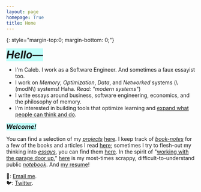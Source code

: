 ```yaml
---
layout: page
homepage: True
title: Home
---
```


{: style="margin-top:0; margin-bottom: 0;"}

<h1 style="background-color: #00ffef40;display: inline;"><em>Hello—</em></h1>

- I'm Caleb. I work as a Software Engineer. And sometimes a faux essayist too.
- I work on _Memory_, _Optimization_, _Data_, and _Networked_ systems (\\(modN\\) systems! Haha. _Read: "modern systems"_)
- I write essays around business, software engineering, economics, and the philosophy of memory.
- I'm interested in building tools that optimize learning and [expand what people can think and do](https://numinous.productions/ttft/).

<h3 style="background-color: #00ffef40;display: inline;"><em>Welcome!</em></h3>

You can find a selection of my <span style="color: blue;text-decoration: none;font-style: italic;"><a href="/projects/">projects</a></span> [here](/projects/). I keep track of <span style="color: blue;text-decoration: none;font-style: italic;"><a href="/booknotes/">book-notes</a></span> for a few of the books and articles I read [here](/booknotes/); sometimes I try to flesh-out my thinking into <span style="color: blue;text-decoration: none;font-style: italic;"><a href="/essays/">essays</a></span>, you can find them [here](/essays/). In the spirit of "[working with the garage door up](https://notes.andymatuschak.org/Work_with_the_garage_door_up)," [here](/notes/) is my most-times scrappy, difficult-to-understand public <span style="color: blue;text-decoration: none;font-style: italic;"><a href="/notes/">notebook</a></span>. And [my resume](/resume.pdf/)!  


📩: [Email me](mailto:dco2.caleb@gmail.com).  
🐦: [Twitter](https://twitter.com/rojaye_shegz).   
